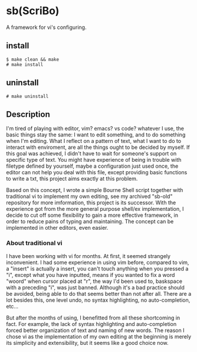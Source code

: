 # sb(ScriBo)
A framework for vi's configuring.

## install
```
$ make clean && make
# make install
```
## uninstall 
```
# make uninstall
```

## Description

I'm tired of playing with editor,
vim? emacs? vs code? whatever I use,
the basic things stay the same:
I want to edit something,
and to do something when I'm editing.
What I reflect on a pattern of text,
what I want to do to interact with enviroment,
are all the things ought to be decided by myself.
If this goal was achieved, 
I didn't have to wait for someone's support 
on specific type of text.
You might have experience of being in trouble with
filetype defined by yourself,
maybe a configuration just used once,
the editor can not help you deal with this file,
except providing basic functions to write a txt,
this project aims exactly at this problem.

Based on this concept,
I wrote a simple Bourne Shell script together with traditional vi
to implement my own editing, 
see my archived "sb-old" repository for more imformation,
this project is its successor.
With the experience 
got from the more general purpose shell/ex implementation,
I decide to cut off some flexibility
to gain a more effective framework,
in order to reduce pains of typing and maintaining.
The concept can be implemented in other editors, 
even easier.

### About traditional vi 

I have been working with vi for months.
At first, it seemed strangely inconvenient.
I had some experience in using vim before,
compared to vim, a "insert" is actually a insert,
you can't touch anything when you pressed a "i",
except what you have inputted,
means if you wanted to fix a word "woord"
when cursor placed at "r",
the way I'd been used to, 
baskspace with a preceding "i",
was just banned.
Although it's a bad practice should be avoided,
being able to do that seems better than not after all.
There are a lot besides this,
one level undo, no syntax highlighting,
no auto-completion, etc...

But after the months of using,
I benefitted from all these shortcoming in fact.
For example, 
the lack of syntax highlighting and auto-completion forced
better organization of text and naming of new words.
The reason I chose vi as the implementation of my own editing
at the beginning is merely its simplicity and extensibility,
but it seems like a good choice now.

